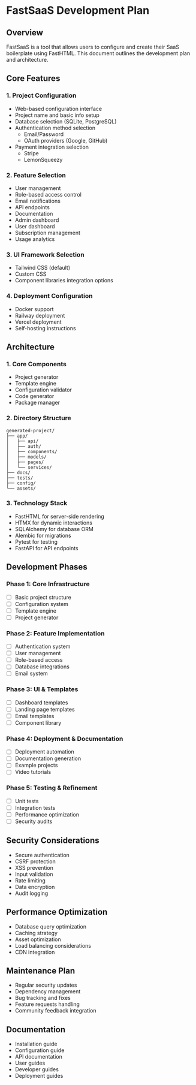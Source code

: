 # FastSaaS Development Plan

## Overview
FastSaaS is a tool that allows users to configure and create their SaaS boilerplate using FastHTML. This document outlines the development plan and architecture.

## Core Features

### 1. Project Configuration
- Web-based configuration interface
- Project name and basic info setup
- Database selection (SQLite, PostgreSQL)
- Authentication method selection
  - Email/Password
  - OAuth providers (Google, GitHub)
- Payment integration selection
  - Stripe
  - LemonSqueezy

### 2. Feature Selection
- User management
- Role-based access control
- Email notifications
- API endpoints
- Documentation
- Admin dashboard
- User dashboard
- Subscription management
- Usage analytics

### 3. UI Framework Selection
- Tailwind CSS (default)
- Custom CSS
- Component libraries integration options

### 4. Deployment Configuration
- Docker support
- Railway deployment
- Vercel deployment
- Self-hosting instructions

## Architecture

### 1. Core Components
- Project generator
- Template engine
- Configuration validator
- Code generator
- Package manager

### 2. Directory Structure
```
generated-project/
├── app/
│   ├── api/
│   ├── auth/
│   ├── components/
│   ├── models/
│   ├── pages/
│   └── services/
├── docs/
├── tests/
├── config/
└── assets/
```

### 3. Technology Stack
- FastHTML for server-side rendering
- HTMX for dynamic interactions
- SQLAlchemy for database ORM
- Alembic for migrations
- Pytest for testing
- FastAPI for API endpoints

## Development Phases

### Phase 1: Core Infrastructure
- [ ] Basic project structure
- [ ] Configuration system
- [ ] Template engine
- [ ] Project generator

### Phase 2: Feature Implementation
- [ ] Authentication system
- [ ] User management
- [ ] Role-based access
- [ ] Database integrations
- [ ] Email system

### Phase 3: UI & Templates
- [ ] Dashboard templates
- [ ] Landing page templates
- [ ] Email templates
- [ ] Component library

### Phase 4: Deployment & Documentation
- [ ] Deployment automation
- [ ] Documentation generation
- [ ] Example projects
- [ ] Video tutorials

### Phase 5: Testing & Refinement
- [ ] Unit tests
- [ ] Integration tests
- [ ] Performance optimization
- [ ] Security audits

## Security Considerations
- Secure authentication
- CSRF protection
- XSS prevention
- Input validation
- Rate limiting
- Data encryption
- Audit logging

## Performance Optimization
- Database query optimization
- Caching strategy
- Asset optimization
- Load balancing considerations
- CDN integration

## Maintenance Plan
- Regular security updates
- Dependency management
- Bug tracking and fixes
- Feature requests handling
- Community feedback integration

## Documentation
- Installation guide
- Configuration guide
- API documentation
- User guides
- Developer guides
- Deployment guides
